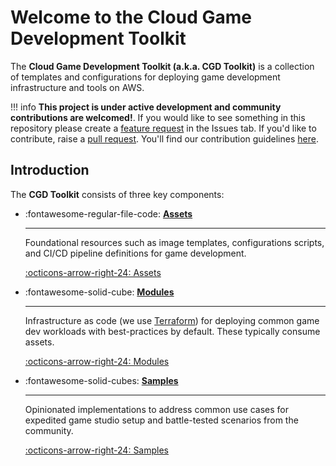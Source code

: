 # Welcome to the Cloud Game Development Toolkit

The **Cloud Game Development Toolkit (a.k.a. CGD Toolkit)** is a collection of templates and configurations for deploying game development infrastructure and tools on AWS.

!!! info
    **This project is under active development and community contributions are welcomed!**. If you would like to see something in this repository please create a <a href="https://github.com/aws-games/cloud-game-development-toolkit/issues/new?assignees=&labels=feature-request&projects=&template=feature_request.yml&title=Feature+request%3A+TITLE" target="_blank">feature request</a> in the Issues tab. If you'd like to contribute, raise a <a href="https://github.com/aws-games/cloud-game-development-toolkit/pulls/" target="_blank">pull request</a>. You'll find our contribution guidelines [here](./contributing.md).

## Introduction

The **CGD Toolkit** consists of three key components:

<div class="grid cards" markdown>

- :fontawesome-regular-file-code: [__Assets__](./assets/index.html)

    ---

    Foundational resources such as image templates, configurations scripts, and CI/CD pipeline definitions for game development.

    [:octicons-arrow-right-24: Assets](./assets/index.html)

- :fontawesome-solid-cube: [__Modules__](./modules/index.html)

    ---

    Infrastructure as code (we use [Terraform](https://www.terraform.io/)) for deploying common game dev workloads with best-practices by default. These typically consume assets.

    [:octicons-arrow-right-24: Modules](./modules/index.html)

- :fontawesome-solid-cubes: [__Samples__](./samples/index.html)

    ---

    Opinionated implementations to address common use cases for expedited game studio setup and battle-tested scenarios from the community.

    [:octicons-arrow-right-24: Samples](./samples/index.html)

</div>
